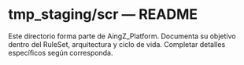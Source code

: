 # tmp_staging/scr — README

Este directorio forma parte de AingZ_Platform. Documenta su objetivo dentro del RuleSet, arquitectura y ciclo de vida. Completar detalles específicos según corresponda.
